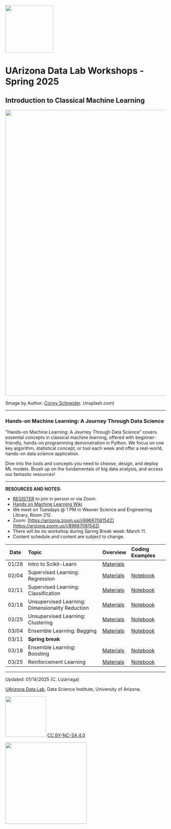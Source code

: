 <img src="https://github.com/clizarraga-UAD7/DataScienceLab/raw/main/images/UADLSquareLogo.png?raw=true" width=150>

# UArizona Data Lab Workshops - Spring 2025

## Introduction to Classical Machine Learning

<p><img src="https://images.unsplash.com/photo-1644325349124-d1756b79dd42?q=80&w=2075&auto=format&fit=crop&ixlib=rb-4.0.3&ixid=M3wxMjA3fDB8MHxwaG90by1wYWdlfHx8fGVufDB8fHx8fA%3D%3D" width="900">

(Image by Author: [Conny Schneider](https://unsplash.com/@choys_). Unsplash.com)

***

### Hands-on Machine Learning: A Journey Through Data Science

"Hands-on Machine Learning: A Journey Through Data Science” covers essential concepts in classical machine learning, offered with beginner-friendly, hands-on programming demonstration in Python. We focus on one key algorithm, statistical concept, or tool each week and offer a real-world, hands-on data science application. 

Dive into the tools and concepts you need to choose, design, and deploy ML models. Brush up on the fundamentals of big data analysis, and access our fantastic resources!

***

**RESOURCES AND NOTES:**

* [REGISTER](https://uarizona.co1.qualtrics.com/jfe/form/SV_2fQp5jOx6oSEhBs) to join in person or via Zoom.
* [Hands on Machine Learning Wiki](https://github.com/ua-datalab/MLWorkshops/wiki)
* We meet on Tuesdays @ 1 PM in Weaver Science and Engineering Library, Room 212.
* Zoom:  [https://arizona.zoom.us/j/89667081542](https://arizona.zoom.us/j/89667081542)
* There will be no workshop during Spring Break week: March 11.
* Content schedule and content are subject to change. 


 
| Date |  Topic | Overview| Coding Examples |
| :--: | :-- |:--|:--| 
|   01/28  |  Intro to Scikit-Learn  | [Materials](https://github.com/ua-datalab/MLWorkshops/wiki/An-Overview-of-Deep-Learning-Algorithms) |  |
| 02/04 |  Supervised Learning: Regression |[Materials](https://github.com/ua-datalab/MLWorkshops/wiki/An-Overview-of-ML-Algorithms)  |[Notebook](https://github.com/ua-datalab/MLWorkshops/blob/main/Regression_Algorithms/MLRegressionAlgorithms.ipynb) |
|  02/11   |  Supervised Learning: Classification |[Materials](https://github.com/ua-datalab/MLWorkshops/wiki/An-Overview-of-ML-Algorithms) | [Notebook](https://github.com/ua-datalab/MLWorkshops/blob/main/Classification_Algorithms/MLClassificationAlgorithms.ipynb)|
|    02/18 |  Unsupervised Learning: Dimensionality Reduction |[Materials](https://github.com/ua-datalab/MLWorkshops/wiki/Unsupervised-ML:-Dimensionality-Reduction)  |[Notebook](https://github.com/ua-datalab/MLWorkshops/blob/main/Dimensionality_Reduction/Dimensionality_Reduction.ipynb) |
|   02/25  |  Unsupervised Learning: Clustering  |[Materials](https://github.com/ua-datalab/MLWorkshops/wiki/Unsupervised-ML:-Clustering-Algorithms) | [Notebook](https://github.com/ua-datalab/MLWorkshops/blob/main/Clustering_Algorithms/MLClusteringAlgorithms.ipynb)|
|    03/04 |  Ensemble Learning: Bagging  |[Materials](https://github.com/ua-datalab/MLWorkshops/wiki/Ensemble-Methods:-Bagging,-Boosting,-and-Stacking.) |[Notebook](https://github.com/ua-datalab/MLWorkshops/blob/main/Ensemble_Methods/DecisionTrees_EnsembleLearning.ipynb) |
|   03/11 |   **Spring break** | | |
|   03/18  |   Ensemble Learning: Boosting  | [Materials](https://github.com/ua-datalab/MLWorkshops/wiki/Ensemble-Methods:-Bagging,-Boosting,-and-Stacking.)|[Notebook](https://github.com/ua-datalab/MLWorkshops/blob/main/Ensemble_Methods/DecisionTrees_EnsembleLearning.ipynb) |
|    03/25 |  Reinforcement Learning  | [Materials](https://github.com/ua-datalab/MLWorkshops/tree/main/ReinforcementLearning) |[Notebook](https://github.com/ua-datalab/MLWorkshops/blob/main/ReinforcementLearning/RL_Examples.ipynb) |
<!-- 
(OLD Workshop)
|    03/21 | Perceptrons   | [Materials](https://github.com/ua-datalab/MLWorkshops/tree/main/Perceptrons_and_Neural_Networks) | [Notebook](https://github.com/ua-datalab/MLWorkshops/blob/main/Perceptrons_and_Neural_Networks/Perceptron.ipynb)|
|    03/28 |  Convolutional Neural Networks (CNN)  | [Materials](https://github.com/ua-datalab/MLWorkshops/tree/main/Convolutional_Neural_Networks) | [Notebook](https://github.com/ua-datalab/MLWorkshops/blob/main/Convolutional_Neural_Networks/CNN.ipynb) |
|   04/04  |  Recurrent Neural Networks (RNN)  | [Materials](https://github.com/ua-datalab/MLWorkshops/tree/main/RNN) |[Notebook](https://github.com/ua-datalab/MLWorkshops/blob/main/RNN/pytorch_char_rnn_classification_tutorial.ipynb) |
|    04/11 | Generative Adversarial Networks (GAN)   | [Materials](https://github.com/ua-datalab/MLWorkshops/wiki/Generative-Adversarial-Networks) | [Notebook](https://github.com/ua-datalab/MLWorkshops/tree/main/GAN) |
|   04/18  |  Autoencoders   | [Materials](https://github.com/ua-datalab/MLWorkshops/tree/main/Autoencoders) | [Notebook](https://github.com/ua-datalab/MLWorkshops/blob/main/Autoencoders/autoencoder.ipynb) |
|    04/25 |   LLM | [Materials](https://github.com/ua-datalab/MLWorkshops/wiki/Large-Language-Models) | Notebook (NA) |
-->

***

Updated: 01/14/2025 (C. Lizárraga)

[UArizona Data Lab](https://www.datascience.arizona.edu/education/uarizona-data-lab), Data Science Institute, University of Arizona.

<img src="https://mirrors.creativecommons.org/presskit/buttons/88x31/png/by-nc-sa.png" width="128">  [CC BY-NC-SA 4.0](https://creativecommons.org/licenses/by-nc-sa/4.0/)

[<img src="https://datascience.arizona.edu/sites/default/files/Data%20Science%20Institute_Webheader%20%281%29.svg" width="256">](https://datascience.arizona.edu)
